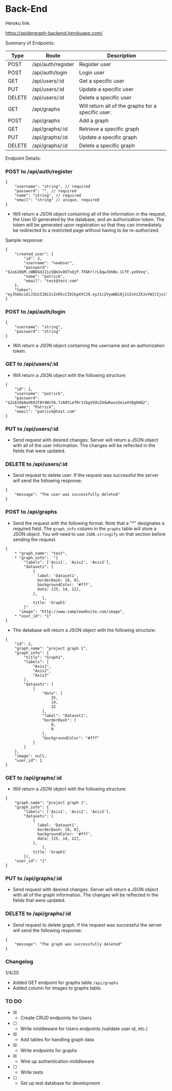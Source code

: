 # Back-End

Heroku link:

https://spidergraph-backend.herokuapp.com/

Summary of Endpoints:

| Type | Route  | Description   |
|---|---|---|
| POST  | /api/auth/register   | Register user  |
| POST  | /api/auth/login  | Login user  |
| GET  | /api/users/:id  | Get a specific user  |
| PUT   | /api/users/:id  | Update a specific user  |
| DELETE  | /api/users/:id  | Delete a specific user   |
| GET  | /api/graphs  | Will return all of the graphs for a specific user.  |
| POST  | /api/graphs  | Add a graph  |
| GET  | /api/graphs/:id  | Retrieve a specific graph   |
| PUT  | /api/graphs/:id   | Update a specific graph  |
| DELETE  | /api/graphs/:id   | Delete a specific graph  |


Endpoint Details:

### POST to /api/auth/register

```
{
    "username": "string", // required
    "password": "", // required
    "name": "string", // required
    "email": "string" // unique, required
}
```
- Will return a JSON object containing all of the information in the request, the User ID generated by the database, and an authorization token. The token will be generated upon registration so that they can immediately be redirected to a restricted page without having to be re-authorized.

Sample response:
```
{
    "created_user": {
        "id": 2,
        "username": "newUser",
        "password": "$2a$10$M.cWBDGdJ21zSBm3vOO7sOjP.7FAKrlrL8qwJbhBo.1CfF.yeXVeq",
        "name": "patrick",
        "email": "test@test.com"
    },
    "token": "eyJhbGciOiJIUzI1NiIsInR5cCI6IkpXVCJ9.eyJ1c2VyaWQiOjIsInVzZXJuYW1lIjoiY3NodXNoZXJlYmEiLCJpYXQiOjE1NzgxODkwMjEsImV4cCI6MTU3ODE5MjYyMX0.Sfmt0liQSfhbbhaZ4Oso9G9CgP_tYVgUZpNFAJcy6g0"
}
```

### POST to /api/auth/login

```
{
	"username": "string",
	"password": "string"
}
```
- Will return a JSON object containing the username and an authorization token.

### GET to /api/users/:id

- Will return a JSON object with the following structure:

```
{
    "id": 1,
    "username": "patrick",
    "password": "$2a$10$8wVEOJTAY4WcFA.7zA0tLefRr1tbgVG9sZUdwKwosOeiaXtBg6HQ2",
    "name": "Patrick",
    "email": "patrick@test.com"
}
```

### PUT to /api/users/:id

- Send request with desired changes. Server will return a JSON object with all of the user information. The changes will be reflected in the fields that were updated.

### DELETE to /api/users/:id

- Send request to delete user. If the request was successful the server will send the following response:

```
{
    "message": "The user was successfully deleted"
}
```
### POST to /api/graphs

- Send the request with the following format. Note that a "*" designates a required field. The `graph_info` column in the `graphs` table will store a JSON object. You will need to use `JSON.stringify` on that section before sending the request.

```
{
	* "graph_name": "test",
	* "graph_info":  "{
		"labels": ['Axis1', 'Axis2', 'Axis3'],
		"datasets": [
	        {
	          label: 'Dataset1',
	          borderDash: [0, 0],
	          backgroundColor: '#fff',
	          data: [25, 14, 22],
	        },
    			],
			title: 'Graph1'
		}"
	  "image": "http://www.samplewebsite.com/image",
    * "user_id": "1"
}
```

- The database will return a JSON object with the following structure:

```
{
    "id": 2,
    "graph_name": "project graph 1",
    "graph_info": {
        "title": "Graph1",
        "labels": [
            "Axis1",
            "Axis2",
            "Axis3"
        ],
        "datasets": [
            {
                "data": [
                    25,
                    14,
                    22
                ],
                "label": "Dataset1",
                "borderDash": [
                    0,
                    0
                ],
                "backgroundColor": "#fff"
            }
        ]
    },
    "image": null,
    "user_id": 1
}
```

### GET to /api/graphs/:id

- Will return a JSON object with the following structure:

```
{
	"graph_name": "project graph 1",
	"graph_info": {
		"labels": ['Axis1', 'Axis2', 'Axis3'],
		"datasets": [
	        {
	          label: 'Dataset1',
	          borderDash: [0, 0],
	          backgroundColor: '#fff',
	          data: [25, 14, 22],
	        },
    			],
			title: 'Graph1'
		}),
	"user_id": "1"
}
```

### PUT to /api/graphs/:id

- Send request with desired changes. Server will return a JSON object with all of the graph information. The changes will be reflected in the fields that were updated.

### DELETE to /api/graphs/:id

- Send request to delete graph. If the request was successful the server will send the following response:

```
{
    "message": "The graph was successfully deleted"
}
```

### Changelog

1/4/20

- Added GET endpoint for graphs table `/api/graphs`
- Added column for images to graphs table.

### TO DO

- [x] - Create CRUD endpoints for Users
- [ ] - Write middleware for Users endpoints (validate user id, etc.)
- [x] - Add tables for handling graph data
- [x] - Write endpoints for graphs
- [x] - Wire up authentication middleware
- [ ] - Write tests
- [ ] - Set up test database for development
